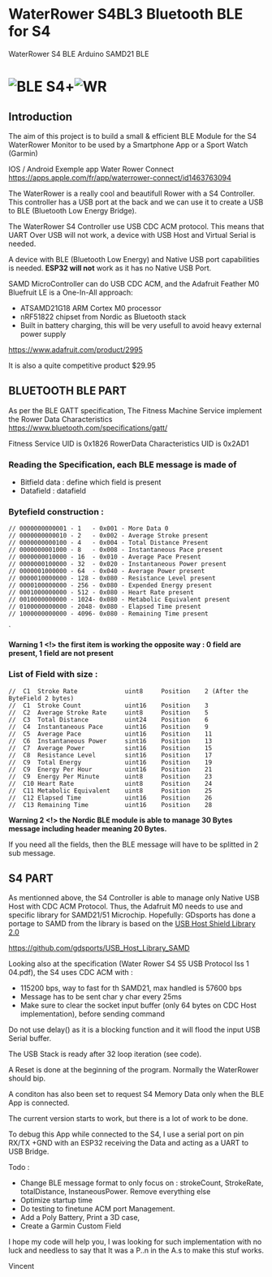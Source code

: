 # WaterRower S4BL3 Bluetooth BLE for S4

WaterRower S4 BLE Arduino SAMD21 BLE

# ![BLE S4](https://raw.githubusercontent.com/vibr77/wr_s4bl3_samd/main/images/A2829-01.jpg)+![WR](https://raw.githubusercontent.com/vibr77/wr_s4bl3_samd/main/images/wrS4.jpeg)


## Introduction

The aim of this project is to build a small & efficient BLE Module for the S4 WaterRower Monitor to be used by a Smartphone App or a Sport Watch (Garmin)

IOS / Android Exemple app Water Rower Connect https://apps.apple.com/fr/app/waterrower-connect/id1463763094

The WaterRower is a really cool and beautifull Rower with a S4 Controller. This controller has a USB port at the back and we can use it to create a USB to BLE (Bluetooth Low Energy Bridge).

The WaterRower S4 Controller use USB CDC ACM protocol. This means that UART Over USB will not work, a device with USB Host and Virtual Serial is needed.

A device with BLE (Bluetooth Low Energy) and Native USB port capabilities is needed. **ESP32 will not** work as it has no Native USB Port.

SAMD MicroController can do USB CDC ACM, and the Adafruit Feather M0 Bluefruit LE is a One-In-All approach:
* ATSAMD21G18 ARM Cortex M0 processor
* nRF51822 chipset from Nordic as Bluetooth stack
* Built in battery charging, this will be very usefull to avoid heavy external power supply

https://www.adafruit.com/product/2995

It is also a quite competitive product $29.95

## BLUETOOTH BLE PART

As per the BLE GATT specification, The Fitness Machine Service implement the Rower Data Characteristics https://www.bluetooth.com/specifications/gatt/

Fitness Service UID is 0x1826
RowerData Characteristics UID is 0x2AD1

### Reading the Specification, each BLE message is made of 
- Bitfield data : define which field is present
- Datafield : datafield

### Bytefield construction :
```
// 0000000000001 - 1   - 0x001 - More Data 0
// 0000000000010 - 2   - 0x002 - Average Stroke present
// 0000000000100 - 4   - 0x004 - Total Distance Present
// 0000000001000 - 8   - 0x008 - Instantaneous Pace present
// 0000000010000 - 16  - 0x010 - Average Pace Present
// 0000000100000 - 32  - 0x020 - Instantaneous Power present
// 0000001000000 - 64  - 0x040 - Average Power present
// 0000010000000 - 128 - 0x080 - Resistance Level present
// 0000100000000 - 256 - 0x080 - Expended Energy present
// 0001000000000 - 512 - 0x080 - Heart Rate present
// 0010000000000 - 1024- 0x080 - Metabolic Equivalent present
// 0100000000000 - 2048- 0x080 - Elapsed Time present
// 1000000000000 - 4096- 0x080 - Remaining Time present
```

`

**Warning 1 <!> the first item is working the opposite way : 0 field are present, 1 field are not present**

### List of Field with size :
```
//  C1  Stroke Rate             uint8     Position    2 (After the ByteField 2 bytes)
//  C1  Stroke Count            uint16    Position    3 
//  C2  Average Stroke Rate     uint8     Position    5
//  C3  Total Distance          uint24    Position    6
//  C4  Instantaneous Pace      uint16    Position    9
//  C5  Average Pace            uint16    Position    11
//  C6  Instantaneous Power     sint16    Position    13
//  C7  Average Power           sint16    Position    15
//  C8  Resistance Level        sint16    Position    17
//  C9  Total Energy            uint16    Position    19
//  C9  Energy Per Hour         uint16    Position    21
//  C9  Energy Per Minute       uint8     Position    23
//  C10 Heart Rate              uint8     Position    24
//  C11 Metabolic Equivalent    uint8     Position    25
//  C12 Elapsed Time            uint16    Position    26
//  C13 Remaining Time          uint16    Position    28
```

**Warning 2 <!> the Nordic BLE module is able to manage 30 Bytes message including header meaning 20 Bytes.** 

If you need all the fields, then the BLE message will have to be splitted in 2 sub message.


## S4 PART

As mentionned above, the S4 Controller is able to manage only Native USB Host with CDC ACM Protocol. Thus, the Adafruit M0 needs to use and specific library for SAMD21/51 Microchip. Hopefully: GDsports has done a portage to SAMD from the library is based on the [USB Host Shield Library 2.0](https://github.com/felis/USB_Host_Shield_2.0)

https://github.com/gdsports/USB_Host_Library_SAMD

Looking also at the specification (Water Rower S4 S5 USB Protocol Iss 1 04.pdf), the S4 uses CDC ACM with :

- 115200 bps, way to fast for th SAMD21, max handled is 57600 bps
- Message has to be sent char y char every 25ms
- Make sure to clear the socket input buffer (only 64 bytes on CDC Host implementation), before sending command

Do not use delay() as it is a blocking function and it will flood the input USB Serial buffer. 

The USB Stack is ready after 32 loop iteration (see code).

A Reset is done at the beginning of the program. Normally the WaterRower should bip.

A conditon has also been set to request S4 Memory Data only when the BLE App is connected.

The current version starts to work, but there is a lot of work to be done. 

To debug this App while connected to the S4, I use a serial port on pin RX/TX +GND with an ESP32 receiving the Data and acting as a UART to USB Bridge.

Todo :

- Change BLE message format to only focus on : strokeCount, StrokeRate, totalDistance, InstaneousPower. Remove everything else
- Optimize startup time
- Do testing to finetune ACM port Management.
- Add a Poly Battery, Print a 3D case, 
- Create a Garmin Custom Field

I hope my code will help you, I was looking for such implementation with no luck and needless to say that It was a P..n in the A.s to make this stuf works.

Vincent